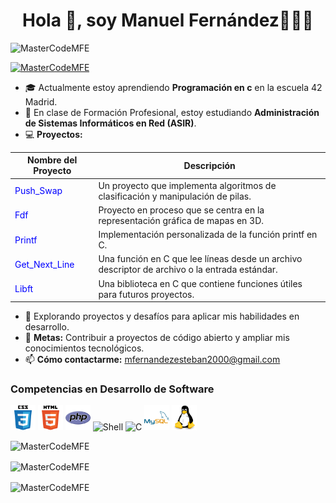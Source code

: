 <h1 align="center">Hola 👋, soy Manuel Fernández👨🏻‍💻</h1>

<p align="left"> 
  <img src="https://komarev.com/ghpvc/?username=MasterCodeMFE&label=Profile%20views&color=0e75b6&style=flat" alt="MasterCodeMFE" />
</p>

<p align="left"> 
  <a href="https://github.com/ryo-ma/github-profile-trophy">
    <img src="https://github-profile-trophy.vercel.app/?username=MasterCodeMFE" alt="MasterCodeMFE" />
  </a>
</p>

- 🎓 Actualmente estoy aprendiendo **Programación en c** en la escuela 42 Madrid.
- 📘 En clase de Formación Profesional, estoy estudiando **Administración de Sistemas Informáticos en Red (ASIR)**.
- 💻 **Proyectos:**
<table>
 <thead>
    <tr>
      <th>Nombre del Proyecto</th>
      <th>Descripción</th>
    </tr>
 </thead>
 <tbody>
    <tr>
      <td><a href="https://github.com/MasterCodeMFE/push_swap" style="color: blue; text-decoration: none;">Push_Swap</a></td>
      <td>Un proyecto que implementa algoritmos de clasificación y manipulación de pilas.</td>
    </tr>
    <tr>
      <td><a href="https://github.com/MasterCodeMFE/FdF" style="color: blue; text-decoration: none;">Fdf</a></td>
      <td>Proyecto en proceso que se centra en la representación gráfica de mapas en 3D.</td>
    </tr>
    <tr>
      <td><a href="https://github.com/MasterCodeMFE/ft_printf" style="color: blue; text-decoration: none;">Printf</a></td>
      <td>Implementación personalizada de la función printf en C.</td>
    </tr>
    <tr>
      <td><a href="https://github.com/MasterCodeMFE/get_next_line" style="color: blue; text-decoration: none;">Get_Next_Line</a></td>
      <td>Una función en C que lee líneas desde un archivo descriptor de archivo o la entrada estándar.</td>
    </tr>
    <tr>
      <td><a href="https://github.com/MasterCodeMFE/Libft" style="color: blue; text-decoration: none;">Libft</a></td>
      <td>Una biblioteca en C que contiene funciones útiles para futuros proyectos.</td>
    </tr>
 </tbody>
</table>

- 💼 Explorando proyectos y desafíos para aplicar mis habilidades en desarrollo.
- 🚀 **Metas:** Contribuir a proyectos de código abierto y ampliar mis conocimientos tecnológicos.
- 📫 **Cómo contactarme:** [mfernandezesteban2000@gmail.com](mailto:mfernandezesteban2000@gmail.com)

### Competencias en Desarrollo de Software
<img src="https://raw.githubusercontent.com/devicons/devicon/master/icons/css3/css3-original-wordmark.svg" alt="CSS3" width="40" height="40"> <img src="https://raw.githubusercontent.com/devicons/devicon/master/icons/html5/html5-original-wordmark.svg" alt="HTML5" width="40" height="40"> <img src="https://raw.githubusercontent.com/devicons/devicon/master/icons/php/php-original.svg" alt="PHP" width="40" height="40"> <img src="https://www.vectorlogo.zone/logos/gnu_bash/gnu_bash-icon.svg" alt="Shell" width="40" height="40"> <img src="https://github.com/MasterCodeMFE/MasterCodeMFE/assets/139508718/05d15b73-a629-4d3f-83c5-96582c4eb402" alt="C" width="40" height="40"> <img src="https://raw.githubusercontent.com/devicons/devicon/master/icons/mysql/mysql-original-wordmark.svg" alt="mysql" width="40" height="40"/> <a href="https://www.linux.org/" target="_blank" rel="noreferrer"> <img src="https://raw.githubusercontent.com/devicons/devicon/master/icons/linux/linux-original.svg" alt="linux" width="40" height="40"/> </a>
<p>
  <img align="left" src="https://github-readme-stats.vercel.app/api/top-langs?username=MasterCodeMFE&show_icons=true&locale=en&layout=compact" alt="MasterCodeMFE" />
</p>

<p>&nbsp;</p>

<p>
  <img align="center" src="https://github-readme-stats.vercel.app/api?username=MasterCodeMFE&show_icons=true&locale=en" alt="MasterCodeMFE" />
</p>

<p>
  <img align="center" src="https://github-readme-streak-stats.herokuapp.com/?user=MasterCodeMFE&" alt="MasterCodeMFE" />
</p>

